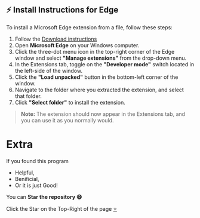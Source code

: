 ## ⚡ Install Instructions for Edge

To install a Microsoft Edge extension from a file, follow these steps:

1. Follow the [Download instructions](https://github.com/c0lide/SparxSolver#installation)
2. Open **Microsoft Edge** on your Windows computer.
3. Click the three-dot menu icon in the top-right corner of the Edge window and select **"Manage extensions"** from the drop-down menu.
4. In the Extensions tab, toggle on the **"Developer mode"** switch located in the left-side of the window.
5. Click the **"Load unpacked"** button in the bottom-left corner of the window.
6. Navigate to the folder where you extracted the extension, and select that folder.
7. Click **"Select folder"** to install the extension.

> **Note:** The extension should now appear in the Extensions tab, and you can use it as you normally would.

# Extra

If you found this program

- Helpful, 
- Benificial,
- Or it is just Good!

You can **Star the repository 😄**

Click the Star on the Top-Right of the page [⭐](https://github.com/c0lide/SparxSolver)
